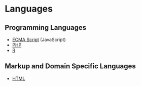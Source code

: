 # Languages
## Programming Languages

* [ECMA Script](ecma-script.md) (JavaScript)
* [PHP](php.md)
* [R](r.md)


## Markup and Domain Specific Languages

* [HTML](html.md)
